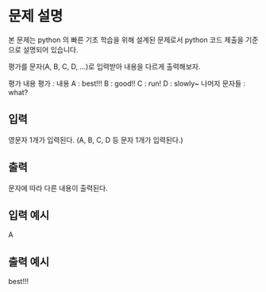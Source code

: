# 문제 설명

본 문제는 python 의 빠른 기초 학습을 위해 설계된 문제로서 python 코드 제출을 기준으로 설명되어 있습니다.

평가를 문자(A, B, C, D, ...)로 입력받아 내용을 다르게 출력해보자.

평가 내용
평가 : 내용
A : best!!!
B : good!!
C : run!
D : slowly~
나머지 문자들 : what?

## 입력

영문자 1개가 입력된다.
(A, B, C, D 등 문자 1개가 입력된다.)

## 출력

문자에 따라 다른 내용이 출력된다.

## 입력 예시

A

## 출력 예시

best!!!

